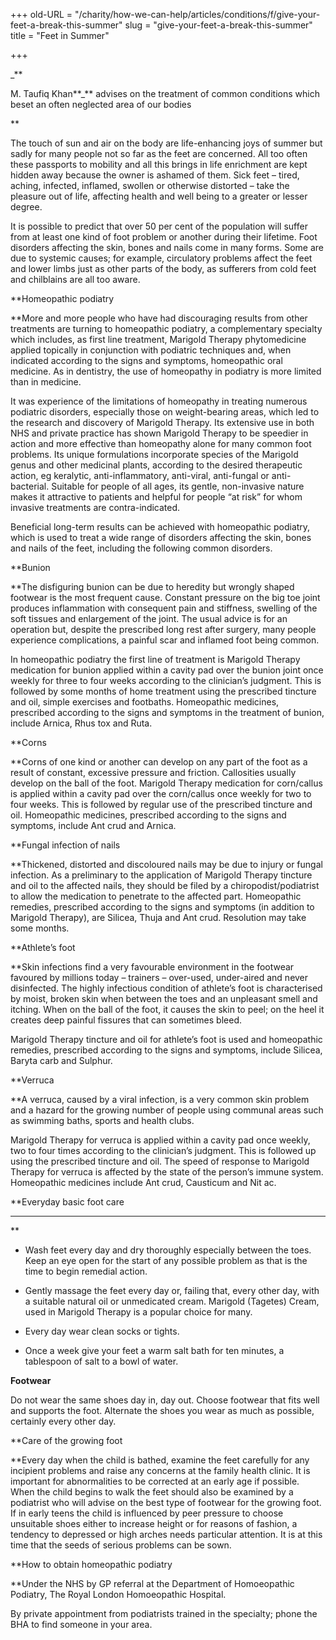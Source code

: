 +++
old-URL = "/charity/how-we-can-help/articles/conditions/f/give-your-feet-a-break-this-summer"
slug = "give-your-feet-a-break-this-summer"
title = "Feet in Summer"

+++

_**

M. Taufiq Khan**_** advises on the treatment of common conditions which beset an often neglected area of our bodies

**

The touch of sun and air on the body are life-enhancing joys of summer but sadly for many people not so far as the feet are concerned. All too often these passports to mobility and all this brings in life enrichment are kept hidden away because the owner is ashamed of them. Sick feet – tired, aching, infected, inflamed, swollen or otherwise distorted – take the pleasure out of life, affecting health and well being to a greater or lesser degree.

It is possible to predict that over 50 per cent of the population will suffer from at least one kind of foot problem or another during their lifetime. Foot disorders affecting the skin, bones and nails come in many forms. Some are due to systemic causes; for example, circulatory problems affect the feet and lower limbs just as other parts of the body, as sufferers from cold feet and chilblains are all too aware.

**Homeopathic podiatry

**More and more people who have had discouraging results from other treatments are turning to homeopathic podiatry, a complementary specialty which includes, as first line treatment, Marigold Therapy phytomedicine applied topically in conjunction with podiatric techniques and, when indicated according to the signs and symptoms, homeopathic oral medicine. As in dentistry, the use of homeopathy in podiatry is more limited than in medicine.

It was experience of the limitations of homeopathy in treating numerous podiatric disorders, especially those on weight-bearing areas, which led to the research and discovery of Marigold Therapy. Its extensive use in both NHS and private practice has shown Marigold Therapy to be speedier in action and more effective than homeopathy alone for many common foot problems. Its unique formulations incorporate species of the Marigold genus and other medicinal plants, according to the desired therapeutic action, eg keralytic, anti-inflammatory, anti-viral, anti-fungal or anti-bacterial. Suitable for people of all ages, its gentle, non-invasive nature makes it attractive to patients and helpful for people “at risk” for whom invasive treatments are contra-indicated.

Beneficial long-term results can be achieved with homeopathic podiatry, which is used to treat a wide range of disorders affecting the skin, bones and nails of the feet, including the following common disorders.

**Bunion

**The disfiguring bunion can be due to heredity but wrongly shaped footwear is the most frequent cause. Constant pressure on the big toe joint produces inflammation with consequent pain and stiffness, swelling of the soft tissues and enlargement of the joint. The usual advice is for an operation but, despite the prescribed long rest after surgery, many people experience complications, a painful scar and inflamed foot being common.

In homeopathic podiatry the first line of treatment is Marigold Therapy medication for bunion applied within a cavity pad over the bunion joint once weekly for three to four weeks according to the clinician’s judgment. This is followed by some months of home treatment using the prescribed tincture and oil, simple exercises and footbaths. Homeopathic medicines, prescribed according to the signs and symptoms in the treatment of bunion, include Arnica, Rhus tox and Ruta.

**Corns

**Corns of one kind or another can develop on any part of the foot as a result of constant, excessive pressure and friction. Callosities usually develop on the ball of the foot. Marigold Therapy medication for corn/callus is applied within a cavity pad over the corn/callus once weekly for two to four weeks. This is followed by regular use of the prescribed tincture and oil. Homeopathic medicines, prescribed according to the signs and symptoms, include Ant crud and Arnica.

**Fungal infection of nails

**Thickened, distorted and discoloured nails may be due to injury or fungal infection. As a preliminary to the application of Marigold Therapy tincture and oil to the affected nails, they should be filed by a chiropodist/podiatrist to allow the medication to penetrate to the affected part. Homeopathic remedies, prescribed according to the signs and symptoms (in addition to Marigold Therapy), are Silicea, Thuja and Ant crud. Resolution may take some months.

**Athlete’s foot

**Skin infections find a very favourable environment in the footwear favoured by millions today – trainers – over-used, under-aired and never disinfected. The highly infectious condition of athlete’s foot is characterised by moist, broken skin when between the toes and an unpleasant smell and itching. When on the ball of the foot, it causes the skin to peel; on the heel it creates deep painful fissures that can sometimes bleed.

Marigold Therapy tincture and oil for athlete’s foot is used and homeopathic remedies, prescribed according to the signs and symptoms, include Silicea, Baryta carb and Sulphur.

**Verruca

**A verruca, caused by a viral infection, is a very common skin problem and a hazard for the growing number of people using communal areas such as swimming baths, sports and health clubs.

Marigold Therapy for verruca is applied within a cavity pad once weekly, two to four times according to the clinician’s judgment. This is followed up using the prescribed tincture and oil. The speed of response to Marigold Therapy for verruca is affected by the state of the person’s immune system. Homeopathic medicines include Ant crud, Causticum and Nit ac.

**Everyday basic foot care

****

**

  * Wash feet every day and dry thoroughly especially between the toes. Keep an eye open for the start of any possible problem as that is the time to begin remedial action.

  * Gently massage the feet every day or, failing that, every other day, with a suitable natural oil or unmedicated cream. Marigold (Tagetes) Cream, used in Marigold Therapy is a popular choice for many.

  * Every day wear clean socks or tights.

  * Once a week give your feet a warm salt bath for ten minutes, a tablespoon of salt to a bowl of water.

**Footwear**

Do not wear the same shoes day in, day out. Choose footwear that fits well and supports the foot. Alternate the shoes you wear as much as possible, certainly every other day.

**Care of the growing foot

**Every day when the child is bathed, examine the feet carefully for any incipient problems and raise any concerns at the family health clinic. It is important for abnormalities to be corrected at an early age if possible. When the child begins to walk the feet should also be examined by a podiatrist who will advise on the best type of footwear for the growing foot. If in early teens the child is influenced by peer pressure to choose unsuitable shoes either to increase height or for reasons of fashion, a tendency to depressed or high arches needs particular attention. It is at this time that the seeds of serious problems can be sown.

**How to obtain homeopathic podiatry

**Under the NHS by GP referral at the Department of Homoeopathic Podiatry, The Royal London Homoeopathic Hospital.

By private appointment from podiatrists trained in the specialty; phone the BHA to find someone in your area.

